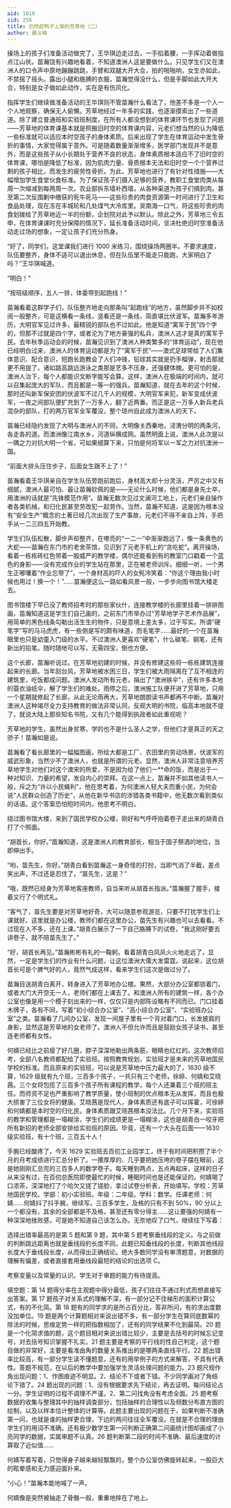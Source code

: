 ```yaml
---
aid: 1010
zid: 256
title: 仍然赶鸭子上架的芳草地（二）
author: 聂义峰
---
```


操场上的孩子们准备活动做完了，王华琪边走过去，一手掐着腰，一手挥动着做指点江山状。苗瀚饶有兴趣地看着，不知道澳洲人这是要做什么。只见学生们又在澳洲人的口令声中原地蹦蹦跳跳，手臂和双腿大开大合，拍的啪啪响，女生亦如此，不禁摇了摇头。露出小腿和胳膊的衣服，苗瀚觉得没什么，但是手脚如此大开大合，特别是女子做如此动作，实在是有伤风化。

指挥学生们继续做准备活动的王华琪则不管苗瀚什么看法了，他差不多是一个人一个人地观察，确保无人偷懒。芳草地经过一年多的实践，也逐渐摸索出了一些道道。除了建立普通班和实验班制度，在所有人都没想到的体育课环节也发现了问题——芳草地的体育课基本就是照搬旧时空的体育课内容，元老们想当然的认为降低一些标准就可以适应本时空孩子的身体素质。后来出现了学生在体育运动中发生骨折的事情，大家觉得属于意外。可是随着数量渐渐增多，医学部门发现并不是意外，而是这些孩子从小长期处于营养不良的状态，身体素质根本适应不了旧时空的体育课，哪怕是降低了标准，因为肌肉力量、骨质根本无法和旧时空一个个营养过剩的孩子相比，而发生的疲劳性骨折。为此，芳草地也进行了有针对性措施——大幅增加学生食堂伙食标准。为了保证孩子们摄入足够的营养，教职工食堂肉类从每周一次缩减到每两周一次。农业部拆东墙补西墙，从各种渠道为孩子们搞到肉。甚至第二次反围剿中缴获的死牛死马——这些珍贵的肉食资源第一时间进行了卫生和食品处理，现在冻在丰城轮和几处煤气大冷库里。吴南海一口气，将这些珍贵的肉食划拨给了芳草地近一半的份额，企划院对此予以默认。除此之外，芳草地三令五申，在体育课课时充分保障的情况下，延长准备活动时间，坚决杜绝旧时空准备活动走过场的想象，一定让孩子们充分热身。

“好了，同学们，这堂课我们进行 1000 米练习，围绕操场两圈半。不要求速度，队伍要整齐，身体不适可以退出休息，但在队伍里不能走只能跑，大家明白了吗？”王华琪喊道。

“明白！”

“按班级顺序，五人一排，体委带到起跑线！”

苗瀚看着这群学子们，队伍整齐地走向那条叫“起跑线”的地方，虽然脚步并不如校阅一般整齐，可是这横看一条线，竖看还是一条线，简直堪比伏波军。苗瀚多年游历，大明官军见过许多，最精锐的部队也不过如此。他是知道“寓军于民”四个字的，但那不过就是四个字，或者沦为了地方豪强的私兵，澳洲人这才是真的寓军于民。去年秋季运动会的时候，苗瀚见识到了澳洲人种类繁多的“体育运动”，现在他已经明白过来，澳洲人的体育运动都是为了“寓军于民”——澳式足球带给了人们集体意识、配合意识，短跑长跑教会了人们冲锋，铅球其实就是扔手榴弹，射击那就更不用提了，诸如跳高跳远游泳之类那是艺多不压身，还强健体魄。更可怕的是，澳洲人治下，每个人都能识文断字能写会算。这样，澳洲人在极端的时间内，就可以召集起庞大的军队，而且都是一等一的强兵。苗瀚知道，就在去年的这个时候，那时还叫新军保安团的伏波军不过几千人的规模，大明官军来犯，新军变成伏波军，一夜之间部队便扩充到了一万多人，翻了近两番。而正是这一万多人新兵老兵混杂的部队，打的两万官军全军覆没，整个琼州自此成为澳洲人的天下。

苗瀚已经隐约发现了大明与澳洲人的不同，大明像关西秦地，泾渭分明的两条河，各走各的道。而澳洲像江南水乡，河道纵横成网。虽然明面上说，澳洲人此次是以一隅之力对抗大明一个省，可如果细算下来，只怕是何将军以一军之力对抗澳洲一国。

“前面大排头压住步子，后面女生跟不上了！”

苗瀚看着王华琪亲自在学生队伍旁跑前跑后，身材高大却十分灵活，严厉之中又有细腻，澳洲人最可怕、最让苗瀚钦佩的是——无论什么时候，他们都是身先士卒，用澳洲的话就是“先锋模范作用”。苗瀚无数次见过文澜河工地上，元老们亲自操作者各类机械，和归化民甚至劳改犯一起劳作。当然，苗瀚不知道，这是因为根本没有“安全生产”概念的土著已经几次出现了生产事故，元老们不得不亲自上阵，手把手从一二三四五开始教。

学生们队伍松散，脚步声却整齐，在嘹亮的“一二一”中渐渐跑远了，像一条黄色的大蛇——苗瀚在东门市的老舍茶馆，见识到了元老手机上的“贪吃蛇”。离开操场，看着一栋栋砖红色带着一股威严的教学楼，偶尔还能看到有的教室门口戳着一个蓝色的身影——没有完成作业的学生站在那里，正在被老师训斥。细细一听，一个男生正嘟囔着“作业忘带了”，一个身材高的吓人的女髡冷笑着：“你这个理由我小时候也用过！换一个！”……苗瀚便这么一路如看风景一般，一步步向图书馆大楼走去。

图书馆楼下早已没了教师招考时的那些家伙什，连接教学楼的长廊里挂着一排排图画，苗瀚知道这是学生们自己画的，之前东门市举办过“芳草地学子艺术作品展”，用简单的黑色线条勾勒出活生生的物件，只是意境上差太多，过于写实。所谓“硬笔字”写的马马虎虎，有一些倒是写的颇有味道，而毛笔字……最好的一个在苗瀚眼里也只是幼童入门级的水平。不过澳洲人更喜欢“硬笔”，什么碳笔、钢笔，还有新出的铅笔。随时随地可以写，无需四宝，倒也方便。

这个长廊，苗瀚听说过。在芳草地初建的时候，并没有修建这些将一栋栋建筑连接起来的长廊。当年刮台风，芳草地被水困三日，学生们被大雨隔离在了互不相连的建筑里，吃饭都成问题。澳洲人发动所有元老，捐出了“澳洲铁伞”，还有许多本地的蓑衣油纸伞，解了学生们的难处。雨停之后，澳洲施工队便开进了芳草地，只用一个星期就修起了长廊，从此无论雨再大，芳草地朗朗读书声都再不中断。苗瀚对澳洲人这种竭尽全力支持教育的做法非常认同，反观大明的书院，临高本地就不提了，就说大陆上那些知名书院，又有几个能得到执政者如此重视呢？

芳草地的学生，虽然出身贫寒，学的也不是什么圣人之学，但他们才是真正的天之骄子！苗瀚如是说。

苗瀚看了看长廊里的一幅幅图画，所绘大都是工厂、农田里的劳动场景，伏波军的威武形象，当然少不了澳洲人，也就是所谓的元老。显然，澳洲人非常注意培养芳草地学生对他们对这个澳宋的热爱，不是因为给了他们一\*\*命的饭，而是出于一种对知识、力量的希望，发自内心的崇拜。在这一点上，苗瀚并不如其他读书人一般，斥之为“许以小民蝇利”，他在思考着，为何澳洲人轻大夫而重小民，为何会说“人民群众创造了历史”，从他在新华书店的涉猎各类书籍中，他无数次看到类似的话语。这个答案恐怕短时间内，他思考不明白。

绕过图书馆大楼，来到了国民学校办公楼，刚好和气呼呼抱着卷子走出来的胡青白打了个照面。

“胡首长，你好。”苗瀚知道，这是澳洲人的教育部长，相当于国子祭酒的地位，当即伸出手。

“哟，苗先生，你好。”胡青白看到苗瀚这一身奇怪的打扮，当即气消了半截，差点笑出声，不过还是忍住了，“苗先生，这是？”

“哦，既然已经身为芳草地客座教师，自当来听从胡首长指派。”苗瀚握了握手，接着又行了个明式礼。

“客气了，苗先生要是对芳草地好奇，大可以随意参观游览，只要不打扰学生们上课就好。这里就是办公楼，教师们都在这里办公，苗先生有兴趣也可以去看看。不过现在人不多，还在上课。”胡青白展示了一下自己胳膊下的试卷，“我这刚好要去讲卷子，就不陪苗先生了。”

“好，胡首长再见。”苗瀚彬彬有礼的一鞠躬。看着胡青白风风火火地走远了，显然，一定是学生们的作业有什么问题，让这位澳洲大儒大发雷霆。说起来，这位胡首长可是个脾气好的人，竟然气成这样，看来学生们这次是做过分了。

苗瀚目送胡青白离开，转身进入了芳草地办公楼。果然，大部分办公室都锁着门，或者大门大开空无一人，老师们都在上课去了。和澳洲人所有的建筑一样，各个办公室也像是用一个模子刻出来的一样，仅仅只是内部陈设略有不同而已。门口挂着木牌子，各有不同，写着“初小综合办公室”、“高小综合办公室”、“实验班办公室”之类。苗瀚看了几间办公室，发现一间屋子里有一个背对着门口，长发披肩的身影，显然这是芳草地的女老师了。澳洲人不但允许而且是鼓励女孩子读书，甚至连老师都有女性。

何婧已经比之前瘦了好几圈，脖子深深地勒出两条筋，眼睛也红红的。这次教师招考，全部八名教师都配给了实验班。按照教育规划，实验班才是未来的芳草地国民学校的标准。而且原来的实验班，可以说是芳草地中压力最大的了，1630 级不算，1629 级就有九个班，三百多个孩子，一共只有三个老师，徐婷、何婧和艾晓茜。三个女将包揽了三百多个孩子所有课程的教学，每个人还兼着三个班的班主任。而师资不足也严重影响了教学质量，使小班制的优点根本无从发挥，而且也极大损害了三位女将的健康。艾晓茜是现代人，身体素质还有底子可以挥霍，可徐婷和何婧都是本时空的归化民，身体素质跟艾晓茜根本没法比。几个月下来，实验班的教学和管理都是一塌糊涂，学生们的成绩更是一塌糊涂，这也是胡青白一咬牙把所有新招的老师全部安排给实验班的原因。毕竟，还有一个大头在后面——1630 级实验班，有十个班，三百五十人！

手腕已经酸疼了，今天 1629 实验班去百仞工业园学工，终于有时间把积攒了半个月的月考成绩进行汇总分析了。一摞厚厚的、几乎要把她压垮的卷子摆在眼前，这是她刚刚汇总完的三百多人的数学卷子。每天睡到两点，五点再起床，这样的日子从来没有过，在百仞总医院即使最忙的时候，睡眠时间也是还能保证的。何婧喝了口浓茶，深深地打了个哈欠又搓了搓脸，拿过试卷分析表，开始填写。学校：芳草地国民学校。学部：初小实验班。年级：二年级。学科：数学。任课老师：何婧……何婧抖了抖手腕，继续写。三百多学生，及格的只有不到 50%，90 分以上一个都没有，其余的全部都是不及格，甚至还有零分得主……这让要强的何婧有一种深深地挫败感，可是她不知道自己该怎么办。无奈地叹了口气，继续往下写着：

选择出错率最高的是第 5 题和第 9 题，其中第 5 题考察垂线段的定义。与之前做的判断跳远距离也就是垂线段的长度不同，此题已知垂线段的长度，判断其他线段长度大于垂线段长度，从而得出正确结论。绝大多数同学没有审清题意，对数据的理解有偏差，或者直接套用垂线段最短的结论的出选项 C。

考察变量以及常量的认识。学生对于审题的能力有待提高。

填空题：第 14 题得分率在主观题中得分最低，孩子们往往不通过列式而想直接写出答案。第 17 题孩子对关系式的理解不深，有一部分记不住梯形的面积计算公式，有的不化简。第 18 题有的同学求的是所占百分比，答非所问，有的求出度数没加单位。19 题是两个计算题相对来说出错不多，有一部分学生在算同底数幂的除法的时候，思维定势一样的把指数相加了，还有的同学结果不化到最简。20 题是一个化简求值的题，这个题目相对来说出错比较少，主要是去括号的时候忘记变号，对去括号知识掌握不扎实。21 题主要是考察的平行线的性自己判定，这个题目做的非常好，主要是看准由角的数量关系推出的是哪两条直线平行。22 题出错率比较高，有一部分学生读不懂题意，还有的用举例子的方式来解答，不具有代表性。答题不规范，在以后的教学中要加强学生灵活处理问题的能力。23 题尺规作角出现问题：1、作图痕迹不明显。2、结论不下或者下错。不少同学画对了角结论下错了。24 题出现的问题：1、没有根据要求先下结论，再去证明。每问结论占一分。学生证明的过程不调理不严谨。2、第二问找角没有考虑全面。25 题考察数据的收集与整理其中的抽样调查部分，包括抽样的合理性以及频数分布直方图的绘制，以及以样本估计整体的计算等。此题主要出现的问题在于，如果判断不准确第一问，也就是谁的抽样更合理，下边的两问往往全军覆没。在就是不合理的理由学生们的用词不准确。还有极少数学生第一问判断正确第二问画统计图却画成了小亮同学的数据，实属审题不认真。26 题判断第二段的时间不准确、最后速度的计算取了近似值……

何婧写着写着，只觉得身子越来越轻飘飘的，整个办公室仿佛旋转起来，一股巨大的眩晕感和无力感迎面扑来。

“小心！”苗瀚本能地喊了一声。

何婧像是突然被抽走了骨骼一般，重重地摔在了地上。
